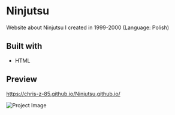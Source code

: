 # Ninjutsu

Website about Ninjutsu I created in 1999-2000 (Language: Polish)

## Built with

- HTML

## Preview

https://chris-z-85.github.io/Ninjutsu.github.io/

![Project Image]()
